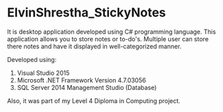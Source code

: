 # ElvinShrestha_StickyNotes
It is desktop application developed using C# programming language. This application allows you to store notes or to-do's. Multiple user can store there notes and have it displayed in well-categorized manner.

Developed using:
1. Visual Studio 2015 
2. Microsoft .NET Framework Version 4.7.03056
3. SQL Server 2014 Management Studio (Database)

Also, it was part of my Level 4 Diploma in Computing project.
